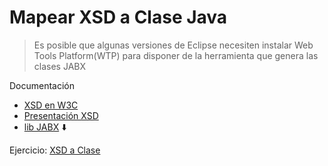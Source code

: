 # Mapear XSD a Clase Java

> Es posible que algunas versiones de Eclipse necesiten instalar Web Tools Platform(WTP) para disponer de la herramienta que genera las clases JABX

Documentación
- [XSD en W3C](https://www.w3schools.com/xml/schema_intro.asp)
- [Presentación XSD](http://di002.edv.uniovi.es/~labra/cursos/XML/XMLSchema.pdf)
- [lib JABX](https://github.com/javaee/jaxb-v2) :arrow_down:

Ejercicio: [XSD a Clase](https://github.com/franlu/DAM-AD/tree/master/ficheros/jabx/MapearClase/Ejercicio.md)
